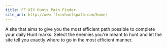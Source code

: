 ```yaml
---
title: FF XIV Hunts Path Finder
site_url: http://www.ffxivhuntspath.com/home/
---
```

A site that aims to give you the most efficient path possible to complete your daily Hunt marks. Select the enemies you're meant to hunt and let the site tell you exactly where to go in the most efficient manner.